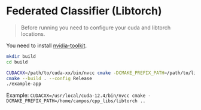 # Federated Classifier (Libtorch)

> Before running you need to configure your cuda and libtorch locations.

You need to install [nvidia-toolkit](https://developer.nvidia.com/cuda-toolkit).

```sh
mkdir build
cd build

CUDACXX=/path/to/cuda-xx/bin/nvcc cmake -DCMAKE_PREFIX_PATH=/path/to/libtorch ..
cmake --build . --config Release
./example-app
```

Example: `CUDACXX=/usr/local/cuda-12.4/bin/nvcc cmake -DCMAKE_PREFIX_PATH=/home/campos/cpp_libs/libtorch ..`

